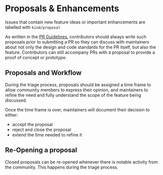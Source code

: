 # Proposals & Enhancements

Issues that contain new feature ideas or important enhancements are labelled with `kind/proposal`

As written in the [PR Guidelines](./pr_guidelines.md), contributors should always write such proposals prior to submitting a PR so they can discuss with maintainers about not only the design and code standards for the PR itself, but also the feature. 
Contributors can still accompany PRs with a proposal to provide a proof of concept or prototype.

## Proposals and Workflow

During the triage process, proposals should be assigned a time frame to allow community members to express their opinion, and maintainers to refine the need and fully understand the scope of the feature being discussed.

Once the time frame is over, maintainers will document their decision to either: 
- accept the proposal
- reject and close the proposal
- extend the time needed to refine it

## Re-Opening a proposal

Closed proposals can be re-opened whenever there is notable activity from the community. 
This happens during the triage process.